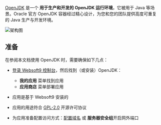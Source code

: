[OpenJDK](https://container-registry.oracle.com/ords/ocr/ba/java/openjdk) 是一个 **用于生产和开发的 OpenJDK 运行环境**，它被用于 Java  等场景。Oracle 官方 OpenJDK 容器经过精心设计，为您和您的团队提供高度可重复的 Java  生产与开发环境。


![架构图](https://libs.websoft9.com/Websoft9/DocsPicture/zh/java/java-gui-websoft9.png)


## 准备

在参阅本文档使用 OpenJDK 时，需要确保如下几点：

- [登录 Websoft9 控制台](./login-console)，然后找到（或安装）OpenJDK：
  - **我的应用** 菜单找到应用 
  - **应用商店** 菜单部署应用

- 应用是基于 Websoft9 安装的


- 应用的用途符合 [GPL-2.0](https://opensource.org/licenses/GPL-2.0) 开源许可协议


- 为应用准备配置访问方式：[配置域名](./domain-set) 或 **服务器安全组**开启网外端口